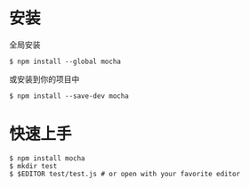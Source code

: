 # 安装
全局安装
```
$ npm install --global mocha
```

或安装到你的项目中
```
$ npm install --save-dev mocha
```

# 快速上手

```
$ npm install mocha
$ mkdir test
$ $EDITOR test/test.js # or open with your favorite editor
```
